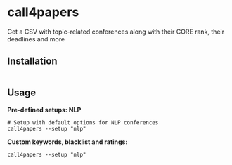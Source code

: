 # call4papers
Get a CSV with topic-related conferences along with their CORE rank, their deadlines and more


## Installation

```
```

## Usage

**Pre-defined setups: NLP**

```
# Setup with default options for NLP conferences
call4papers --setup "nlp"
```

**Custom keywords, blacklist and ratings:**

```
call4papers --setup "nlp"
```